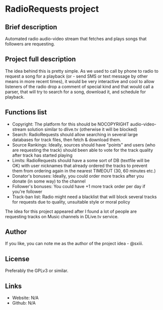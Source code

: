 # RadioRequests project

## Brief description
Automated radio audio-video stream that fetches and plays songs that followers are requesting.

## Project full description
The idea behind this is pretty simple. As we used to call by phone to radio to request a song for a playback 
(or - send SMS or text message by other means in more recent times), it would be very interactive and cool to
allow listeners of the radio drop a comment of special kind and that would call a parser, that will try to
search for a song, download it, and schedule for playback.

## Functions list
* Copyright: The platform for this should be NOCOPYRIGHT audio-video-stream solution similar to dlive.tv (otherwise it will be blocked)
* Search: RadioRequests should allow searching in several large databases for track files, then fetch & download them.
* Source Rankings: Ideally, sources should have "points" and users (who are requesting the track) should been able to vote for the track quality after track has started playing
* Limits: RadioRequests should have a some sort of DB (textfile will be OK) with user nicknames that already ordered the tracks to prevent them from ordering again in the nearest TIMEOUT (30, 60 minutes etc.)
* Donator's bonuses: Ideally, you could order more tracks after you donate (in some way) to the channel
* Follower's bonuses: You could have +1 more track order per day if you're follower
* Track-ban list: Radio might need a blacklist that will block several tracks for requests due to quality, unsuitable style or moral policy

The idea for this project appeared after I found a lot of people are requesting tracks on Music channels in DLive.tv service.

## Author
If you like, you can note me as the author of the project idea - @sxiii. 

## License
Preferably the GPLv3 or similar.

## Links
* Website: N/A
* Github: N/A

